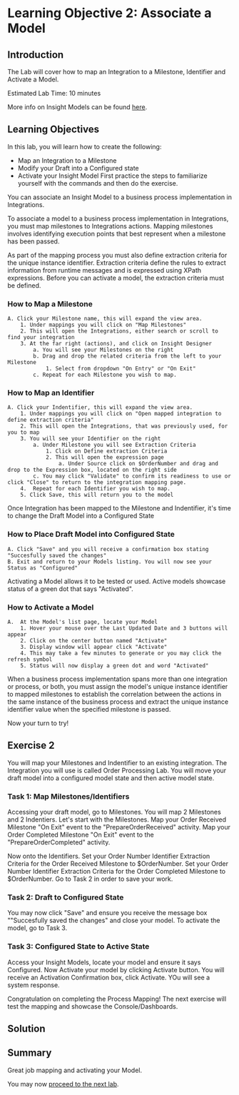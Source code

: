 # Learning Objective 2: Associate a Model 

## Introduction
The Lab will cover how to map an Integration to a Milestone, Identifier and Activate a Model.

Estimated Lab Time: 10 minutes

More info on Insight Models can be found [here](https://docs.oracle.com/en/cloud/paas/integration-cloud/user-int-insight-oci/work-models-integration-insight.html).

## Learning Objectives
In this lab, you will learn how to create the following:
- Map an Integration to a Milestone
- Modify your Draft into a Configured state
- Activate your Insight Model
First practice the steps to familiarize yourself with the commands and then do the exercise.

You can associate an Insight Model to a business process implementation in Integrations.

To associate a model to a business process implementation in Integrations, you must map milestones to Integrations actions.  Mapping milestones involves identifying execution points that best represent when a milestone has been passed. 

As part of the mapping process you must also define extraction criteria for the unique instance identifier. Extraction criteria define the rules to extract information from runtime messages and is expressed using XPath expressions. Before you can activate a model, the extraction criteria must be defined. 
### How to Map a Milestone
    A. Click your Milestone name, this will expand the view area.   
        1. Under mappings you will click on "Map Milestones" 
        2. This will open the Integrations, either search or scroll to find your integration
        3. At the far right (actions), and click on Insight Designer
            a. You will see your Milestones on the right
            b. Drag and drop the related criteria from the left to your Milestone
                1. Select from dropdown "On Entry" or "On Exit"
            c. Repeat for each Milestone you wish to map.
### How to Map an Identifier
    A. Click your Indentifier, this will expand the view area.   
        1. Under mappings you will click on "Open mapped integration to define extraction criteria" 
        2. This will open the Integrations, that was previously used, for you to map 
        3. You will see your Identifier on the right
            a. Under Milestone you will see Extraction Criteria
                1. Click on Define extraction Criteria
                2. This will open the expression page
                    a. Under Source click on $OrderNumber and drag and drop to the Expression box, located on the right side 
            c. You may click "Validate" to confirm its readiness to use or click "Close" to return to the integration mapping page.
        4.  Repeat for each Identifier you wish to map.
        5. Click Save, this will return you to the model
        
Once Integration has been mapped to the Milestone and Indentifier, it's time to change the Draft Model into a Configured State <br />
### How to Place Draft Model into Configured State

    A. Click "Save" and you will receive a confirmation box stating "Succesfully saved the changes"
    B. Exit and return to your Models listing. You will now see your Status as "Configured"

Activating a Model allows it to be tested or used. Active models showcase status of a green dot that says "Activated". <br />
### How to Activate a Model

    A.  At the Model's list page, locate your Model
        1. Hover your mouse over the Last Updated Date and 3 buttons will appear
        2. Click on the center button named "Activate"
        3. Display window will appear click "Activate"
        4. This may take a few minutes to generate or you may click the refresh symbol
        5. Status will now display a green dot and word "Activated"

When a business process implementation spans more than one integration or process, or both, you must assign the model's unique instance identifier to mapped milestones to establish the correlation between the actions in the same instance of the business process and extract the unique instance identifier value when the specified milestone is passed. <br />

Now your turn to try!

## Exercise 2
 You will map your Milestones and Indentifier to an existing integration. The Integration you will use is called Order Processing Lab. You will move your draft model into a configured model state and then active model state. 

### Task 1: Map Milestones/Identifiers
Accessing your draft model, go to Milestones. You will map 2 Milestones and 2 Indentiers.
Let's start with the Milestones. Map your Order Received Milestone "On Exit" event to the "PrepareOrderReceived" activity. Map your Order Completed Milestone "On Exit" event to the "PrepareOrderCompleted" activity. 

Now onto the Identifiers. Set your Order Number Identifier Extraction Criteria for the Order Received Milestone to $OrderNumber.
Set your Order Number Identifier Extraction Criteria for the Order Completed Milestone to $OrderNumber. Go to Task 2 in order to save your work.
     
### Task 2: Draft to Configured State
You may now click "Save" and ensure you receive the message box ""Succesfully saved the changes" and close your model. To activate the model, go to Task 3.
    
### Task 3: Configured State to Active State
Access your Insight Models, locate your model and ensure it says Configured. Now Activate your model by clicking Activate button. You will receive an Activation Confirmation box, click Activate. YOu will see a system response. 

Congratulation on completing the Process Mapping! The next exercise will test the mapping and showcase the Console/Dashboards. 

## Solution
>>>>>


## Summary
Great job mapping and activating your Model.<br />

You may now [proceed to the next lab](#next).
